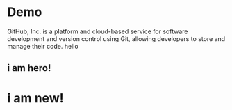 # Demo

GitHub, Inc. is a platform and 
cloud-based service for software development and version control 
using Git, allowing developers to store and manage their code.
 hello
 ## i am hero!
 # i am new!